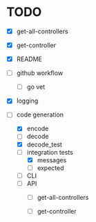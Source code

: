 # TODO

- [x] get-all-controllers
- [x] get-controller

- [x] README
- [ ] github workflow
    - [ ] go vet
- [x] logging

- [ ] code generation
   - [x] encode
   - [ ] decode
   - [x] decode_test
   - [ ] integration tests
      - [x] messages
      - [ ] expected
   - [ ] CLI
   - [ ] API
      - [ ] get-all-controllers
      - [ ] get-controller

